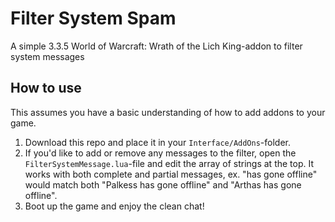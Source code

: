 # Filter System Spam

A simple 3.3.5 World of Warcraft: Wrath of the Lich King-addon to filter system messages

## How to use

This assumes you have a basic understanding of how to add addons to your game.

1. Download this repo and place it in your `Interface/AddOns`-folder.
2. If you'd like to add or remove any messages to the filter, open the `FilterSystemMessage.lua`-file and edit the array of strings at the top. It works with both complete and partial messages, ex. "has gone offline" would match both "Palkess has gone offline" and "Arthas has gone offline".
3. Boot up the game and enjoy the clean chat!
